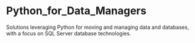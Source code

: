 # Python_for_Data_Managers
Solutions leveraging Python for moving and managing data and databases, with a focus on SQL Server database technologies.

